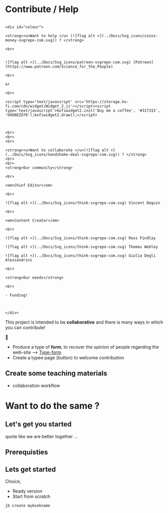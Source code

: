 # Contribute / Help

````{margin} 

<div id="colour">

<strong><u>Want to help </u> (![flag alt >](../Docs/Svg_icons/coins-money-svgrepo-com.svg)) ? </strong>

<br>


![flag alt >](../Docs/Svg_icons/patreon-svgrepo-com.svg) [Patreon](https://www.patreon.com/Science_for_the_People)

<br>

or

<br>

<script type='text/javascript' src='https://storage.ko-fi.com/cdn/widget/Widget_2.js'></script><script type='text/javascript'>kofiwidget2.init('Buy me a coffee', '#317315', 'O4O6EZO78');kofiwidget2.draw();</script> 



<br>
<br>
<br>

<strong><u>Want to collaborate </u>(![flag alt >](../Docs/Svg_icons/handshake-deal-svgrepo-com.svg)) ? </strong>
<br>
<br>
<strong>Our community</strong>

<br>

<em>Chief Editor</em>

<br>

![flag alt >](../Docs/Svg_icons/think-svgrepo-com.svg) Vincent Deguin

<br>

<em>Content Creator</em>

<br>

![flag alt >](../Docs/Svg_icons/think-svgrepo-com.svg) Ross Findlay

![flag alt >](../Docs/Svg_icons/think-svgrepo-com.svg) Thomas Webley

![flag alt >](../Docs/Svg_icons/think-svgrepo-com.svg) Giulia Degli Alessandrini

<br>

<strong>Our needs</strong>

<br>

- Funding!



</div>

````


This project is intended to be **collaborative** and there is many ways in which you can contribute!

&#128064;

- Produce a type of **form**, to recover the opinion of people regarding the web-site --> [Type-form](https://www.typeform.com/)
- Create a typee page (button) to welcome contribution





## Create some teaching materials

- collaboration workflow



# Want to do the same ?

## Let's get you started

quote like we are better together ...

## Prerequisties


## Lets get started

Choice,
- Ready version
- Start from scratch

```
jb create mybookname
```